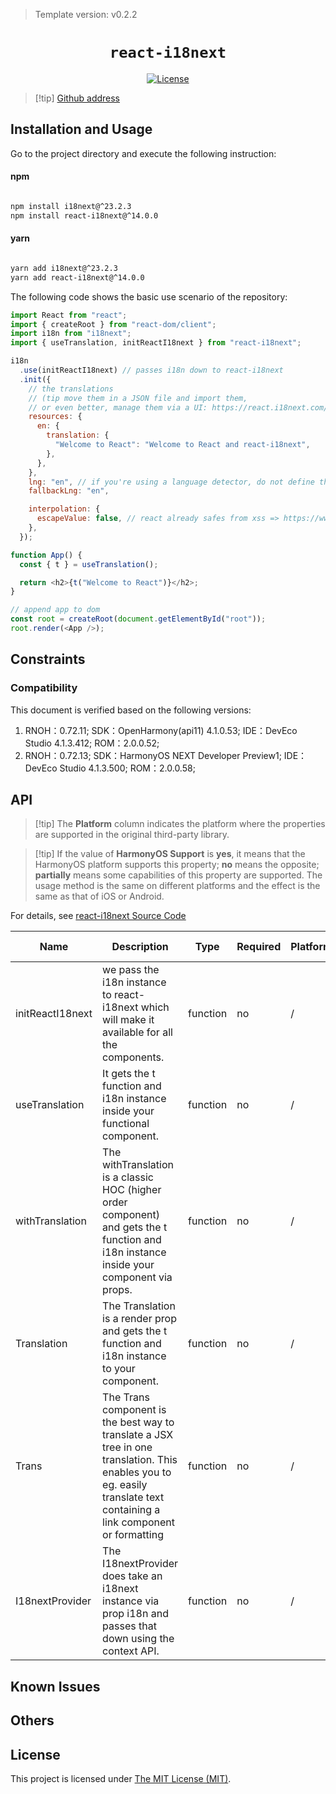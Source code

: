 <!-- {% raw %} -->
> Template version: v0.2.2

<p align="center">
  <h1 align="center"> <code>react-i18next</code> </h1>
</p>
<p align="center">
    <a href="https://github.com/i18next/react-i18next/blob/master/LICENSE">
        <img src="https://img.shields.io/badge/license-MIT-green.svg" alt="License" />
    </a>
</p>

> [!tip] [Github address](https://github.com/i18next/react-i18next)

## Installation and Usage

Go to the project directory and execute the following instruction:

<!-- tabs:start -->

#### **npm**

```bash

npm install i18next@^23.2.3
npm install react-i18next@^14.0.0

```

#### **yarn**

```bash

yarn add i18next@^23.2.3
yarn add react-i18next@^14.0.0

```

<!-- tabs:end -->

The following code shows the basic use scenario of the repository:

```js
import React from "react";
import { createRoot } from "react-dom/client";
import i18n from "i18next";
import { useTranslation, initReactI18next } from "react-i18next";

i18n
  .use(initReactI18next) // passes i18n down to react-i18next
  .init({
    // the translations
    // (tip move them in a JSON file and import them,
    // or even better, manage them via a UI: https://react.i18next.com/guides/multiple-translation-files#manage-your-translations-with-a-management-gui)
    resources: {
      en: {
        translation: {
          "Welcome to React": "Welcome to React and react-i18next",
        },
      },
    },
    lng: "en", // if you're using a language detector, do not define the lng option
    fallbackLng: "en",

    interpolation: {
      escapeValue: false, // react already safes from xss => https://www.i18next.com/translation-function/interpolation#unescape
    },
  });

function App() {
  const { t } = useTranslation();

  return <h2>{t("Welcome to React")}</h2>;
}

// append app to dom
const root = createRoot(document.getElementById("root"));
root.render(<App />);
```

## Constraints

### Compatibility

This document is verified based on the following versions:

1. RNOH：0.72.11; SDK：OpenHarmony(api11) 4.1.0.53; IDE：DevEco Studio 4.1.3.412; ROM：2.0.0.52;
2. RNOH：0.72.13; SDK：HarmonyOS NEXT Developer Preview1; IDE：DevEco Studio 4.1.3.500; ROM：2.0.0.58;

## API

> [!tip] The **Platform** column indicates the platform where the properties are supported in the original third-party library.

> [!tip] If the value of **HarmonyOS Support** is **yes**, it means that the HarmonyOS platform supports this property; **no** means the opposite; **partially** means some capabilities of this property are supported. The usage method is the same on different platforms and the effect is the same as that of iOS or Android.

For details, see [react-i18next Source Code](https://github.com/i18next/react-i18next)

| Name             | Description                                                                                                                                                             | Type     | Required | Platform | HarmonyOS Support |
| ---------------- | ----------------------------------------------------------------------------------------------------------------------------------------------------------------------- | -------- | -------- | -------- | ----------------- |
| initReactI18next | we pass the i18n instance to react-i18next which will make it available for all the components.                                                                         | function | no       | /        | yes               |
| useTranslation   | It gets the t function and i18n instance inside your functional component.                                                                                              | function | no       | /        | yes               |
| withTranslation  | The withTranslation is a classic HOC (higher order component) and gets the t function and i18n instance inside your component via props.                                | function | no       | /        | yes               |
| Translation      | The Translation is a render prop and gets the t function and i18n instance to your component.                                                                           | function | no       | /        | yes               |
| Trans            | The Trans component is the best way to translate a JSX tree in one translation. This enables you to eg. easily translate text containing a link component or formatting | function | no       | /        | yes               |
| I18nextProvider  | The I18nextProvider does take an i18next instance via prop i18n and passes that down using the context API.                                                             | function | no       | /        | yes               |

## Known Issues

## Others

## License

This project is licensed under [The MIT License (MIT)](https://github.com/i18next/react-i18next/blob/master/LICENSE).

<!-- {% endraw %} -->